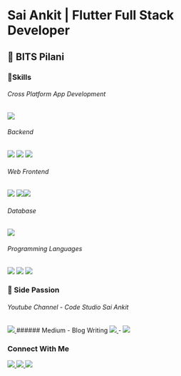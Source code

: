 # Sai Ankit | Flutter Full Stack Developer

## 🏫 BITS Pilani

### 🚀Skills
###### Cross Platform App Development
<img src = "https://www.vectorlogo.zone/logos/flutterio/flutterio-ar21.svg">

###### Backend

<img src = "https://www.vectorlogo.zone/logos/firebase/firebase-ar21.svg"> <img src = "https://www.vectorlogo.zone/logos/nodejs/nodejs-ar21.svg"> <img src ="https://www.vectorlogo.zone/logos/expressjs/expressjs-ar21.svg">

###### Web Frontend
<img src = "https://www.vectorlogo.zone/logos/w3_html5/w3_html5-ar21.svg"> <img src = "https://www.vectorlogo.zone/logos/javascript/javascript-ar21.svg"><img src = "https://www.vectorlogo.zone/logos/reactjs/reactjs-ar21.svg">

###### Database
<img src = "https://www.vectorlogo.zone/logos/mongodb/mongodb-ar21.svg">

###### Programming Languages
<img src ="https://www.vectorlogo.zone/logos/dartlang/dartlang-ar21.svg"> <img src="https://raw.githubusercontent.com/actions/starter-workflows/eeaa6d60cdfb9392799ce9942051b0739f2f511e/icons/c-cpp.svg"> <img src="https://www.vectorlogo.zone/logos/python/python-ar21.svg">

### 🌈 Side Passion 

###### Youtube Channel - Code Studio Sai Ankit
<a href = "https://www.youtube.com/channel/UC_76O10A83WFpMfkclild7w">
<img src = "https://www.vectorlogo.zone/logos/youtube/youtube-ar21.svg">
</a>
###### Medium - Blog Writing
<a href = "https://medium.com/@saiankit30">
<img src = "https://www.vectorlogo.zone/logos/medium/medium-icon.svg">
</a>
-
<img src="https://github-readme-stats.vercel.app/api?username=saiankit&hide_border=false&hide=[%22contribs%22]&show_icons=true&title_color=211165&text_color=212861&icon_color=ff3456">

### Connect With Me

<a href = "sainkit30@gmail.com">
<img src = "https://www.vectorlogo.zone/logos/gmail/gmail-icon.svg">
</a>

<a href = "https://www.linkedin.com/in/sai-ankit/">
<img src = "https://www.vectorlogo.zone/logos/linkedin/linkedin-icon.svg">
</a>

<a href = "www.instagram.com/saiankit30">
<img src = "https://www.vectorlogo.zone/logos/instagram/instagram-icon.svg">
</a>




